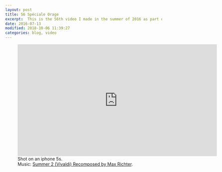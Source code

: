 ```yaml
---
layout: post
title: 56 Spéciale Orage
excerpt:  This is the 56th video I made in the summer of 2016 as part of my video diary project.      
date: 2016-07-13  
modified: 2018-10-06 11:39:27
categories: blog, video
---
```

<figure>
<iframe src="https://player.vimeo.com/video/174605849" width="640" height="360" frameborder="0" webkitallowfullscreen mozallowfullscreen allowfullscreen></iframe>
<figcaption>Shot on an iphone 5s.</figcaption>   
<figcaption>Music: <a href="https://en.wikipedia.org/wiki/Recomposed_by_Max_Richter:_Vivaldi_%E2%80%93_The_Four_Seasons">Summer 2 (Vivaldi) Recomposed by Max Richter</a>.  
</figcaption>
</figure>


